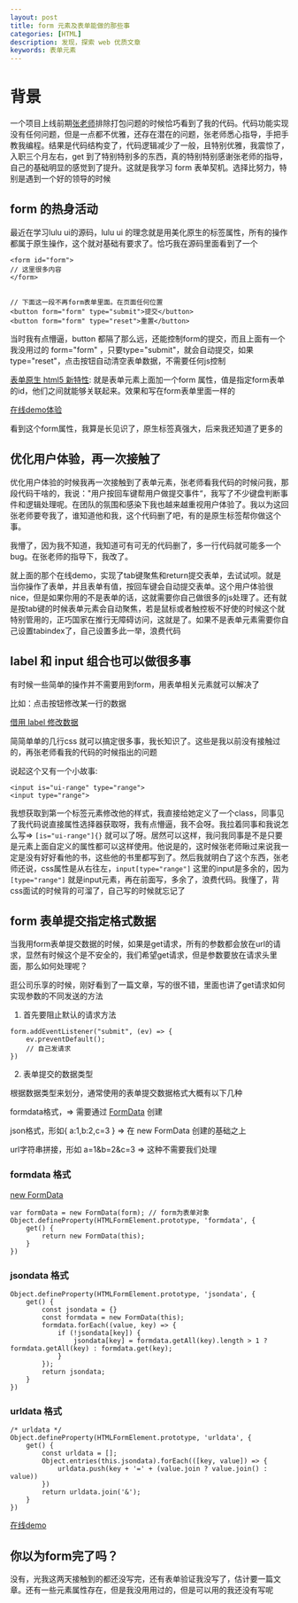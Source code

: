 ```yaml
---
layout: post
title: form 元素及表单能做的那些事
categories: [HTML]
description: 发现，探索 web 优质文章
keywords: 表单元素
---
```


# 背景
一个项目上线前期[张老师](https://www.zhangxinxu.com/wordpress/category/css/)排除打包问题的时候恰巧看到了我的代码。代码功能实现没有任何问题，但是一点都不优雅，还存在潜在的问题，张老师悉心指导，手把手教我编程。结果是代码结构变了，代码逻辑减少了一般，且特别优雅，我震惊了，入职三个月左右，get 到了特别特别多的东西，真的特别特别感谢张老师的指导，自己的基础明显的感觉到了提升。这就是我学习 form 表单契机。选择比努力，特别是遇到一个好的领导的时候

## form 的热身活动
最近在学习lulu ui的源码，lulu ui 的理念就是用美化原生的标签属性，所有的操作都属于原生操作，这个就对基础有要求了。恰巧我在源码里面看到了一个

```
<form id="form">
// 这里很多内容
</form>


// 下面这一段不再form表单里面。在页面任何位置
<button form="form" type="submit">提交</button>
<button form="form" type="reset">重置</button>
```

当时我有点懵逼，button 都隔了那么远，还能控制form的提交，而且上面有一个我没用过的 form="form" ，只要type="submit"，就会自动提交，如果type="reset"，点击按钮自动清空表单数据，不需要任何js控制

[表单原生 html5 新特性](https://developer.mozilla.org/zh-CN/docs/Web/HTML/Element/Input/button): 就是表单元素上面加一个form 属性，值是指定form表单的id，他们之间就能够关联起来。效果和写在form表单里面一样的

[在线demo体验](https://codepen.io/qingchuang/pen/xxEJzeO)

看到这个form属性，我算是长见识了，原生标签真强大，后来我还知道了更多的

## 优化用户体验，再一次接触了
优化用户体验的时候我再一次接触到了表单元素，张老师看我代码的时候问我，那段代码干啥的，我说："用户按回车键帮用户做提交事件“，我写了不少键盘判断事件和逻辑处理呢。在团队的氛围和感染下我也越来越重视用户体验了。我以为这回张老师要夸我了，谁知道他和我，这个代码删了吧，有的是原生标签帮你做这个事。

我懵了，因为我不知道，我知道可有可无的代码删了，多一行代码就可能多一个bug。在张老师的指导下，我改了。

就上面的那个在线demo，实现了tab键聚焦和return提交表单，去试试呗。就是当你操作了表单，并且表单有值，按回车键会自动提交表单。这个用户体验很nice，但是如果你用的不是表单的话，这就需要你自己做很多的js处理了。还有就是按tab键的时候表单元素会自动聚焦，若是鼠标或者触控板不好使的时候这个就特别管用的，正巧国家在推行无障碍访问，这就是了。如果不是表单元素需要你自己设置tabindex了，自己设置多此一举，浪费代码

## label 和 input 组合也可以做很多事
有时候一些简单的操作并不需要用到form，用表单相关元素就可以解决了

比如：点击按钮修改某一行的数据

[借用 label 修改数据](https://codepen.io/qingchuang/pen/LYRBBZL)

简简单单的几行css 就可以搞定很多事，我长知识了。这些是我以前没有接触过的，再张老师看我的代码的时候指出的问题

说起这个又有一个小故事:


```
<input is="ui-range" type="range">
<input type="range">
```

我想获取到第一个标签元素修改他的样式，我直接给她定义了一个class，同事见了我代码说直接属性选择器获取呀，我有点懵逼，我不会呀。我拉着同事和我说怎么写=> `[is="ui-range"]{}` 就可以了呀。居然可以这样，我问我同事是不是只要是元素上面自定义的属性都可以这样使用。他说是的，这时候张老师瞅过来说我一定是没有好好看他的书，这些他的书里都写到了。然后我就明白了这个东西，张老师还说，css属性是从右往左，`input[type="range"]` 这里的input是多余的，因为 `[type="range"]` 就是input元素，再在前面写，多余了，浪费代码。我懂了，背css面试的时候背的可溜了，自己写的时候就忘记了

## form 表单提交指定格式数据
当我用form表单提交数据的时候，如果是get请求，所有的参数都会放在url的请求，显然有时候这个是不安全的，我们希望get请求，但是参数要放在请求头里面，那么如何处理呢？

逛公司乐享的时候，刚好看到了一篇文章，写的很不错，里面也讲了get请求如何实现参数的不同发送的方法

1. 首先要阻止默认的请求方法

```
form.addEventListener("submit", (ev) => {
    ev.preventDefault();
    // 自己发请求
})
```

2. 表单提交的数据类型

根据数据类型来划分，通常使用的表单提交数据格式大概有以下几种

formdata格式，=> 需要通过 [FormData](https://developer.mozilla.org/en-US/docs/Web/API/FormData) 创建 

json格式，形如{ a:1,b:2,c=3 } => 在 new FormData 创建的基础之上

url字符串拼接，形如 a=1&b=2&c=3 => 这种不需要我们处理

### formdata 格式

[new FormData](https://developer.mozilla.org/en-US/docs/Web/API/FormData/FormData)

```
var formData = new FormData(form); // form为表单对象
Object.defineProperty(HTMLFormElement.prototype, 'formdata', {
    get() {
        return new FormData(this);
    }
})
```

### jsondata 格式

```
Object.defineProperty(HTMLFormElement.prototype, 'jsondata', {
    get() {
        const jsondata = {}
        const formdata = new FormData(this);
        formdata.forEach((value, key) => {
            if (!jsondata[key]) {
                jsondata[key] = formdata.getAll(key).length > 1 ? formdata.getAll(key) : formdata.get(key);
            }
        });
        return jsondata;
    }
})
```

### urldata 格式

```
/* urldata */
Object.defineProperty(HTMLFormElement.prototype, 'urldata', {
    get() {
        const urldata = [];
        Object.entries(this.jsondata).forEach(([key, value]) => {
            urldata.push(key + '=' + (value.join ? value.join() : value))
        })
        return urldata.join('&');
    }
})
```

[在线demo](https://codepen.io/qingchuang/pen/eYdjLoL)
## 你以为form完了吗？
没有，光我这两天接触到的都还没写完，还有表单验证我没写了，估计要一篇文章。还有一些元素属性存在，但是我没用用过的，但是可以用的我还没有写呢